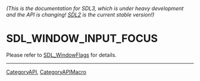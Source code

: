 ###### (This is the documentation for SDL3, which is under heavy development and the API is changing! [SDL2](https://wiki.libsdl.org/SDL2/) is the current stable version!)
# SDL_WINDOW_INPUT_FOCUS

Please refer to [SDL_WindowFlags](SDL_WindowFlags) for details.

----
[CategoryAPI](CategoryAPI), [CategoryAPIMacro](CategoryAPIMacro)

